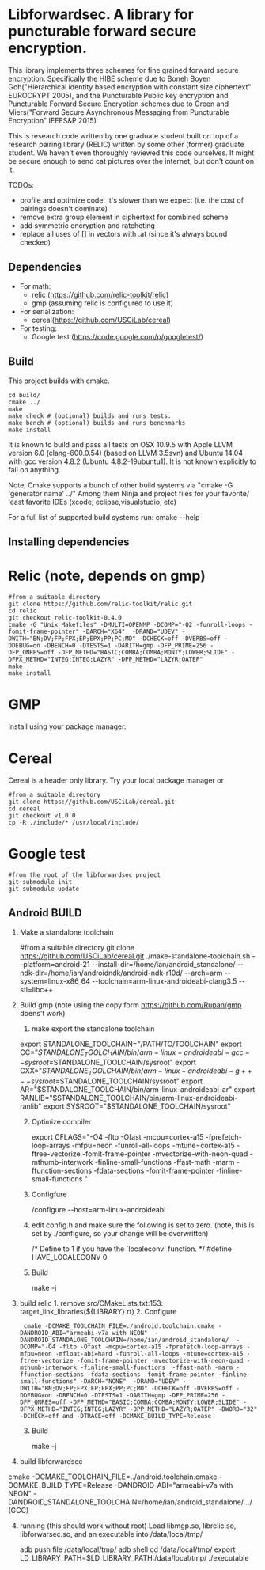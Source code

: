 Libforwardsec. A library for puncturable forward secure encryption.
============================
This library implements three schemes for fine grained forward secure encryption. Specifically the HIBE scheme due to Boneh Boyen Goh("Hierarchical identity based encryption with constant size ciphertext" EUROCRYPT 2005), and  the  Puncturable  Public key encryption and Puncturable Forward Secure Encryption schemes due to Green and Miers("Forward Secure Asynchronous Messaging from Puncturable Encryption" IEEES&P 2015)

This is research code written by one graduate student built on top of a research  pairing library  (RELIC) written by some other (former) graduate student. We haven't even thoroughly reviewed this code ourselves. It might be secure enough to send cat pictures over the internet, but don't count on it.

TODOs:
* profile and optimize code. It's slower than we expect (i.e. the cost of pairings doesn't dominate)
* remove extra group element in ciphertext for combined scheme
* add symmetric encryption and ratcheting
* replace all uses of [] in vectors with .at (since it's always bound checked)

Dependencies
-----------------------------
* For math: 
    * relic (https://github.com/relic-toolkit/relic) 
    * gmp (assuming relic is configured to use it) 
* For serialization:
    *  cereal(https://github.com/USCiLab/cereal) 
* For testing:
    * Google test (https://code.google.com/p/googletest/) 
    

Build
----------------------------
This project builds with cmake.
    
    cd build/ 
    cmake ../
    make 
    make check # (optional) builds and runs tests.
    make bench # (optional) builds and runs benchmarks
    make install 

It is known to build and pass all tests on OSX 10.9.5  with Apple LLVM version 6.0 (clang-600.0.54) (based on LLVM 3.5svn) 
and Ubuntu 14.04 with gcc version 4.8.2 (Ubuntu 4.8.2-19ubuntu1). It is not known explicitly to fail on anything.

Note, Cmake supports a bunch of other build systems via "cmake -G 'generator name' ../"
Among them Ninja and project files for your favorite/
least favorite IDEs (xcode, eclipse,visualstudio, etc)

For a full list of supported build systems run:
cmake --help



Installing  dependencies
----------------------------

# Relic (note, depends on gmp)
    #from a suitable directory
    git clone https://github.com/relic-toolkit/relic.git
    cd relic
    git checkout relic-toolkit-0.4.0 
    cmake -G "Unix Makefiles" -DMULTI=OPENMP -DCOMP="-O2 -funroll-loops -fomit-frame-pointer" -DARCH="X64"  -DRAND="UDEV" -DWITH="BN;DV;FP;FPX;EP;EPX;PP;PC;MD" -DCHECK=off -DVERBS=off -DDEBUG=on -DBENCH=0 -DTESTS=1 -DARITH=gmp -DFP_PRIME=256 -DFP_QNRES=off -DFP_METHD="BASIC;COMBA;COMBA;MONTY;LOWER;SLIDE" -DFPX_METHD="INTEG;INTEG;LAZYR" -DPP_METHD="LAZYR;OATEP"
    make 
    make install 
    
# GMP
Install using your package manager.
    
# Cereal
Cereal is a header only library.  Try your local package manager or 
    
    #from a suitable directory
    git clone https://github.com/USCiLab/cereal.git
    cd cereal
    git checkout v1.0.0
    cp -R ./include/* /usr/local/include/

# Google test
    #from the root of the libforwardsec project
    git submodule init
    git submodule update

Android BUILD
----------------------------
1.  Make a standalone toolchain 

    #from a suitable directory
    git clone https://github.com/USCiLab/cereal.git
    ./make-standalone-toolchain.sh  --platform=android-21 --install-dir=/home/ian/android_standalone/ --ndk-dir=/home/ian/androidndk/android-ndk-r10d/ --arch=arm --system=linux-x86_64  --toolchain=arm-linux-androideabi-clang3.5 --stl=libc++
     
2. Build gmp (note using the copy form https://github.com/Rupan/gmp doens't work)

    1. make export the standalone toolchain

    export STANDALONE_TOOLCHAIN="/PATH/TO/TOOLCHAIN"
    export CC="$STANDALONE_TOOLCHAIN/bin/arm-linux-androideabi-gcc --sysroot=$STANDALONE_TOOLCHAIN/sysroot"
    export CXX="$STANDALONE_TOOLCHAIN/bin/arm-linux-androideabi-g++ --sysroot=$STANDALONE_TOOLCHAIN/sysroot"
    export AR="$STANDALONE_TOOLCHAIN/bin/arm-linux-androideabi-ar"
    export RANLIB="$STANDALONE_TOOLCHAIN/bin/arm-linux-androideabi-ranlib"
    export SYSROOT="$STANDALONE_TOOLCHAIN/sysroot"

    2. Optimize compiler
    
         export CFLAGS="-O4 -flto -Ofast -mcpu=cortex-a15 -fprefetch-loop-arrays -mfpu=neon -funroll-all-loops -mtune=cortex-a15 -ftree-vectorize -fomit-frame-pointer -mvectorize-with-neon-quad -mthumb-interwork -finline-small-functions  -ffast-math -marm -ffunction-sections -fdata-sections -fomit-frame-pointer -finline-small-functions "
    3. Configfure
    
        /configure --host=arm-linux-androideabi
    
    4.  edit config.h and make sure the following is set to zero. (note, this is set by ./configure, so your change will be overwritten)
    
    
        /* Define to 1 if you have the `localeconv' function. */
        #define HAVE_LOCALECONV 0
    

    5. Build
    
          make -j


2. build relic 
    1. 
    remove src/CMakeLists.txt:153:      target_link_libraries(${LIBRARY} rt)
     2. Configure
    
        cmake -DCMAKE_TOOLCHAIN_FILE=./android.toolchain.cmake -DANDROID_ABI="armeabi-v7a with NEON"  -DANDROID_STANDALONE_TOOLCHAIN=/home/ian/android_standalone/  -DCOMP="-O4 -flto -Ofast -mcpu=cortex-a15 -fprefetch-loop-arrays -mfpu=neon -mfloat-abi=hard -funroll-all-loops -mtune=cortex-a15 -ftree-vectorize -fomit-frame-pointer -mvectorize-with-neon-quad -mthumb-interwork -finline-small-functions  -ffast-math -marm -ffunction-sections -fdata-sections -fomit-frame-pointer -finline-small-functions" -DARCH="NONE"  -DRAND="UDEV" -DWITH="BN;DV;FP;FPX;EP;EPX;PP;PC;MD" -DCHECK=off -DVERBS=off -DDEBUG=on -DBENCH=0 -DTESTS=1 -DARITH=gmp -DFP_PRIME=256 -DFP_QNRES=off -DFP_METHD="BASIC;COMBA;COMBA;MONTY;LOWER;SLIDE" -DFPX_METHD="INTEG;INTEG;LAZYR" -DPP_METHD="LAZYR;OATEP" -DWORD="32" -DCHECK=off and -DTRACE=off -DCMAKE_BUILD_TYPE=Release
    3. Build
    
        make -j 

3. build libforwardsec

 cmake -DCMAKE_TOOLCHAIN_FILE=../android.toolchain.cmake -DCMAKE_BUILD_TYPE=Release -DANDROID_ABI="armeabi-v7a with NEON" -DANDROID_STANDALONE_TOOLCHAIN=/home/ian/android_standalone/   ../
(GCC)



4. running (this should work without root)
Load libmgp.so, librelic.so, libforwarsec.so, and an executable into /data/local/tmp/

    adb push file /data/local/tmp/
    adb shell 
    cd /data/local/tmp/
    export LD_LIBRARY_PATH=$LD_LIBRARY_PATH:/data/local/tmp/
    ./executable

